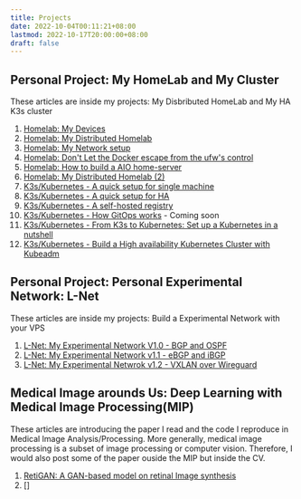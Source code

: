 ```yaml
---
title: Projects
date: 2022-10-04T00:11:21+08:00
lastmod: 2022-10-17T20:00:00+08:00
draft: false
---
```


## Personal Project: My HomeLab and My Cluster

These articles  are inside my projects: My Disbributed HomeLab and My HA K3s cluster 

1. [Homelab: My Devices](/post/my-homelab-1)
2. [Homelab: My Distributed Homelab](/post/my-homelab-2)
3. [Homelab: My Network setup](/post/my-homelab-3)
4. [Homelab: Don't Let the Docker escape from the ufw's control](/post/my-home-lab-4)
5. [Homelab: How to build a AIO home-server](/post/my-homelab-5)
6. [Homelab: My Distributed Homelab (2)](/post/my-homelab-6)
7. [K3s/Kubernetes - A quick setup for single machine](/post/k3s-setup-1)
8. [K3s/Kubernetes - A quick setup for HA](/post/k3s-setup-2)
9. [K3s/Kubernetes - A self-hosted registry](/post/k3s-setup-extra-1)
10. [K3s/Kubernetes - How GitOps works](/post/k3s-setup-3) - Coming soon
11. [K3s/Kubernetes - From K3s to Kubernetes: Set up a Kubernetes in a nutshell](/post/k8s-setup-1)
12. [K3s/Kubernetes - Build a High availability Kubernetes Cluster with Kubeadm](/post/k8s-setup-2)

## Personal Project: Personal Experimental Network: L-Net

These articles are inside my projects: Build a Experimental Network with your VPS

1. [L-Net: My Experimental Network V1.0 - BGP and OSPF](/post/lnet-1)
2. [L-Net: My Experimental Network v1.1 - eBGP and iBGP](/post/lnet-2)
3. [L-Net: My Experimental Netwrok v1.2 - VXLAN over Wireguard](/post/lnet-3)

## Medical Image arounds Us: Deep Learning with Medical Image Processing(MIP)

These articles are introducing the paper I read and the code I reproduce in Medical Image Analysis/Processing. More generally, medical image processing is a subset of image processing or computer vision. Therefore, I would also post some of the paper ouside the MIP but inside the CV.

1. [RetiGAN: A GAN-based model on retinal Image synthesis](/post/MedCV-retigan-1)
2. []
